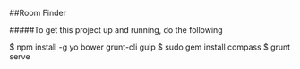 ##Room Finder

#####To get this project up and running, do the following

$ npm install -g yo bower grunt-cli gulp
$ sudo gem install compass
$ grunt serve

